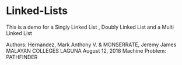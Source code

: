 # Linked-Lists
This is a demo for a Singly Linked List , Doubly Linked List and a Multi Linked List 





Authors: Hernandez, Mark Anthony V. & MONSERRATE, Jeremy James
MALAYAN COLLEGES LAGUNA
August 12, 2018
Machine Problem: PATHFINDER

